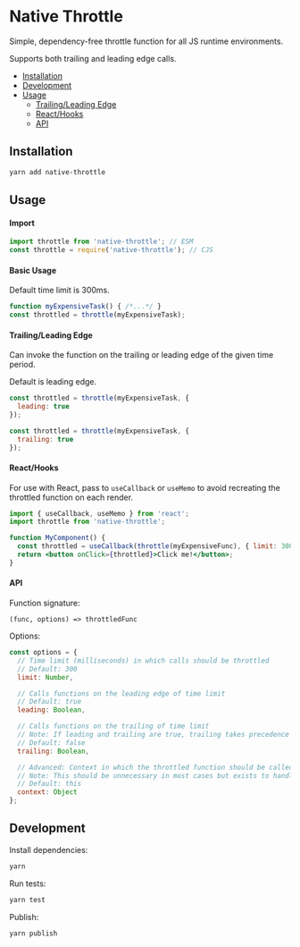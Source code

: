 # Native Throttle
Simple, dependency-free throttle function for all JS runtime environments.

Supports both trailing and leading edge calls.

* [Installation](#Installation)
* [Development](#Development)
* [Usage](#Usage)
    * [Trailing/Leading Edge](#TrailingLeadingEdge)
    * [React/Hooks](#ReactHooks)
    * [API](#API)

## Installation
```bash
yarn add native-throttle
```

## Usage
#### Import
```js
import throttle from 'native-throttle'; // ESM
const throttle = require('native-throttle'); // CJS
```

#### Basic Usage
Default time limit is 300ms.

```js
function myExpensiveTask() { /*...*/ }
const throttled = throttle(myExpensiveTask);
```

#### Trailing/Leading Edge
Can invoke the function on the trailing or leading edge of the given time period.

Default is leading edge.

```js
const throttled = throttle(myExpensiveTask, {
  leading: true
});

const throttled = throttle(myExpensiveTask, {
  trailing: true
});
```

#### React/Hooks
For use with React, pass to `useCallback` or `useMemo` to avoid recreating the throttled function on each render.

```jsx
import { useCallback, useMemo } from 'react';
import throttle from 'native-throttle';

function MyComponent() {
  const throttled = useCallback(throttle(myExpensiveFunc), { limit: 300 });
  return <button onClick={throttled}>Click me!</button>;
}
```

#### API
Function signature:
```
(func, options) => throttledFunc
```

Options:
```js
const options = {
  // Time limit (milliseconds) in which calls should be throttled
  // Default: 300
  limit: Number,

  // Calls functions on the leading edge of time limit
  // Default: true
  leading: Boolean,

  // Calls functions on the trailing of time limit
  // Note: If leading and trailing are true, trailing takes precedence
  // Default: false
  trailing: Boolean,

  // Advanced: Context in which the throttled function should be called
  // Note: This should be unnecessary in most cases but exists to handle edge cases
  // Default: this
  context: Object
};
```

## Development
Install dependencies:
```bash
yarn
```

Run tests:
```bash
yarn test
```

Publish:
```bash
yarn publish
```
